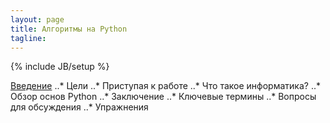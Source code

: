 ```yaml
---
layout: page
title: Алгоритмы на Python
tagline: 
---
```

{% include JB/setup %}

[Введение](/translate_problem_solving/pages/intro.html)
..* Цели
..* Приступая к работе
..* Что такое информатика?
..* Обзор основ Python
..* Заключение
..* Ключевые термины
..* Вопросы для обсуждения
..* Упражнения
